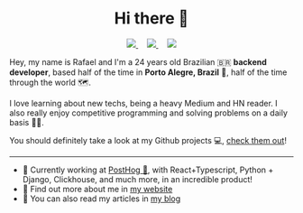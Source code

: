 <h1 align="center">Hi there 👋</h1>

<p align="center">
    <a href="https://br.op.gg/summoner/userName=tyg+yeux">
        <img src="https://img.shields.io/badge/lets%20play%20-%23FF0000.svg?&style=for-the-badge&logo=riot-games">
    </a>
    &nbsp;&nbsp;&nbsp;
    <a href="https://www.rafaaudibert.dev">
        <img src="https://img.shields.io/badge/My%20Website-%23ede215.svg?&style=for-the-badge">
    </a>
    &nbsp;&nbsp;&nbsp;
    <a href="https://linkedin.com/in/rbaudibert">
        <img src="https://img.shields.io/badge/follow%20me-%230077B5.svg?&style=for-the-badge&logo=linkedin">
    </a>
</p>

Hey, my name is Rafael and I'm a 24 years old Brazilian 🇧🇷 __backend developer__, based half of the time in __Porto Alegre, Brazil__ 🤠, half of the time through the world 🗺️.

I love learning about new techs, being a heavy Medium and HN reader. I also really enjoy competitive programming and solving problems on a daily basis 👨‍💻. 

You should definitely take a look at my Github projects 💻, [check them out](https://github.com/rafaeelaudibert?tab=repositories)!

---

* 💼 Currently working at [PostHog 🦔](https://posthog.com/), with React+Typescript, Python + Django, Clickhouse, and much more, in an incredible product! <br/>
* 🔖 Find out more about me in [my website](https://www.rafaaudibert.dev)<br/>
* 📝 You can also read my articles in [my blog](https://www.rafaaudibert.dev/blog)<br/>
